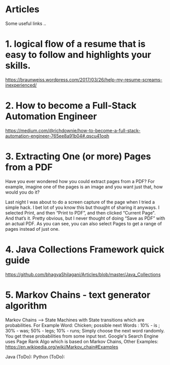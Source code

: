 # Articles
Some useful links ..

# 1. logical flow of a resume that is easy to follow and highlights your skills.
https://braunweiss.wordpress.com/2017/03/26/help-my-resume-screams-inexperienced/


# 2. How to become a Full-Stack Automation Engineer
https://medium.com/@richdownie/how-to-become-a-full-stack-automation-engineer-765ee8a91b04#.qscu41oqh


# 3. Extracting One (or more) Pages from a PDF
Have you ever wondered how you could extract pages from a PDF? For example, imagine one of the pages is an image and you want just that, how would you do it?

Last night I was about to do a screen capture of the page when I tried a simple hack. I bet lot of you know this but thought of sharing it anyways. I selected Print, and then “Print to PDF”, and then clicked “Current Page". And that’s it. Pretty obvious, but I never thought of doing “Save as PDF” with an actual PDF. As you can see, you can also select Pages to get a range of pages instead of just one.


# 4. Java Collections Framework quick guide
https://github.com/bhagyaShilagani/Articles/blob/master/Java_Collections

# 5. Markov Chains - text generator algorithm
Markov Chains --> State Machines with State transitions which are probabilities. 
For Example Word: Chicken; possible next Words : 10% - is ; 30% - was; 50% - legs; 10% - runs;
Simply choose the next word randomly. You get these probabilities from some input text.
Google's Search Engine uses Page Rank Algo which is based on Markov Chains, 
Other Examples: 
https://en.wikipedia.org/wiki/Markov_chain#Examples

Java (ToDo):
Python (ToDo): 
